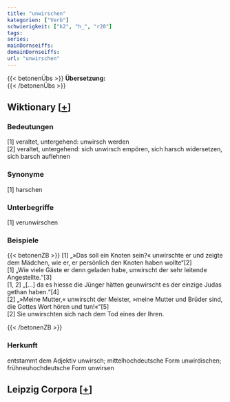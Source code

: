 ```yaml
---
title: "unwirschen"
kategorien: ["Verb"]
schwierigkeit: ["k2", "h_", "r20"]
tags:
series:
mainDornseiffs:
domainDornseiffs:
url: "unwirschen"
---
```


{{< betonenÜbs >}}
**Übersetzung:**  
{{< /betonenÜbs >}}

## Wiktionary [[+](https://de.wiktionary.org/wiki/unwirschen)]

### Bedeutungen
[1] veraltet, untergehend: unwirsch werden  
[2] veraltet, untergehend: sich unwirsch empören, sich harsch widersetzen, sich barsch auflehnen  

### Synonyme
[1] harschen  

### Unterbegriffe
[1] verunwirschen  

### Beispiele
{{< betonenZB >}}
[1] „»Das soll ein Knoten sein?« unwirschte er und zeigte dem Mädchen, wie er, er persönlich den Knoten haben wollte“[2]  
[1] „Wie viele Gäste er denn geladen habe, unwirscht der sehr leitende Angestellte.“[3]  
[1, 2] „[…] da es hiesse die Jünger hätten geunwirscht es der einzige Judas gethan haben.“[4]  
[2] „»Meine Mutter,« unwirscht der Meister, »meine Mutter und Brüder sind, die Gottes Wort hören und tun!«“[5]  
[2] Sie unwirschten sich nach dem Tod eines der Ihren.  

{{< /betonenZB >}}
### Herkunft
entstammt dem Adjektiv unwirsch; mittelhochdeutsche Form unwirdischen; frühneuhochdeutsche Form unwirsen  


## Leipzig Corpora [[+](https://corpora.uni-leipzig.de/en/res?word=unwirschen&corpusId=deu_newscrawl-public_2018)]

